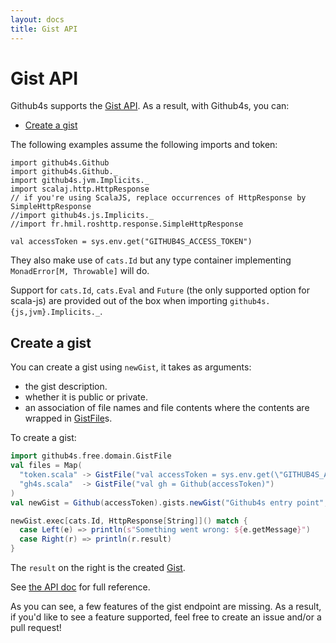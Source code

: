 ```yaml
---
layout: docs
title: Gist API
---
```


# Gist API

Github4s supports the [Gist API](https://developer.github.com/v3/gists/). As a result,
with Github4s, you can:

- [Create a gist](#create-a-gist)

The following examples assume the following imports and token:

```tut:silent
import github4s.Github
import github4s.Github._
import github4s.jvm.Implicits._
import scalaj.http.HttpResponse
// if you're using ScalaJS, replace occurrences of HttpResponse by SimpleHttpResponse
//import github4s.js.Implicits._
//import fr.hmil.roshttp.response.SimpleHttpResponse

val accessToken = sys.env.get("GITHUB4S_ACCESS_TOKEN")
```

They also make use of `cats.Id` but any type container implementing `MonadError[M, Throwable]` will do.

Support for `cats.Id`, `cats.Eval` and `Future` (the only supported option for scala-js) are
provided out of the box when importing `github4s.{js,jvm}.Implicits._`.

## Create a gist

You can create a gist using `newGist`, it takes as arguments:

- the gist description.
- whether it is public or private.
- an association of file names and file contents where the contents are wrapped in
[GistFile][gist-scala]s.

To create a gist:

```scala
import github4s.free.domain.GistFile
val files = Map(
  "token.scala" -> GistFile("val accessToken = sys.env.get(\"GITHUB4S_ACCESS_TOKEN\")"),
  "gh4s.scala"  -> GistFile("val gh = Github(accessToken)")
)
val newGist = Github(accessToken).gists.newGist("Github4s entry point", public = true, files)

newGist.exec[cats.Id, HttpResponse[String]]() match {
  case Left(e) => println(s"Something went wrong: ${e.getMessage}")
  case Right(r) => println(r.result)
}
```

The `result` on the right is the created [Gist][gist-scala].

See [the API doc](https://developer.github.com/v3/gists/#create-a-gist) for full reference.

As you can see, a few features of the gist endpoint are missing. As a result, if you'd like to see a
feature supported, feel free to create an issue and/or a pull request!

[gist-scala]: https://github.com/47deg/github4s/blob/master/github4s/shared/src/main/scala/github4s/free/domain/Gist.scala